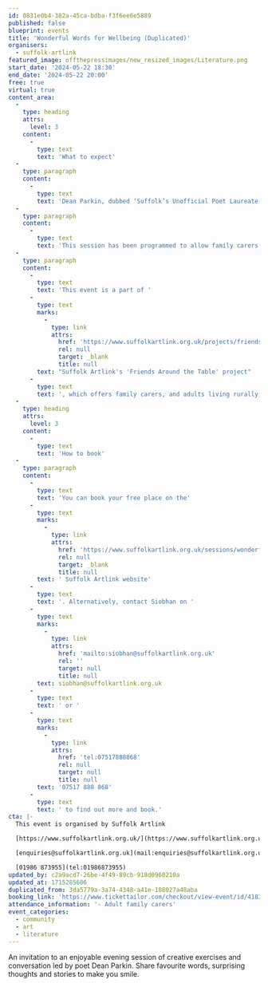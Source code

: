 ```yaml
---
id: 0831e0b4-382a-45ca-bdba-f3f6ee6e5889
published: false
blueprint: events
title: 'Wonderful Words for Wellbeing (Duplicated)'
organisers:
  - suffolk-artlink
featured_image: offthepressimages/new_resized_images/Literature.png
start_date: '2024-05-22 18:30'
end_date: '2024-05-22 20:00'
free: true
virtual: true
content_area:
  -
    type: heading
    attrs:
      level: 3
    content:
      -
        type: text
        text: 'What to expect'
  -
    type: paragraph
    content:
      -
        type: text
        text: 'Dean Parkin, dubbed ‘Suffolk’s Unofficial Poet Laureate’, is a friendly poet and inventive workshop leader who works with all ages from primary children to the over nineties.'
  -
    type: paragraph
    content:
      -
        type: text
        text: 'This session has been programmed to allow family carers time to be creative in their own home and take away ideas for creative exercises to use beyond the session. This session will take place on Zoom is free to attend but places are limited.'
  -
    type: paragraph
    content:
      -
        type: text
        text: 'This event is a part of '
      -
        type: text
        marks:
          -
            type: link
            attrs:
              href: 'https://www.suffolkartlink.org.uk/projects/friends-around-the-table/'
              rel: null
              target: _blank
              title: null
        text: "Suffolk Artlink's 'Friends Around the Table' project"
      -
        type: text
        text: ', which offers family carers, and adults living rurally, relaxed and enjoyable creative get-togethers exploring food, culture and nature. '
  -
    type: heading
    attrs:
      level: 3
    content:
      -
        type: text
        text: 'How to book'
  -
    type: paragraph
    content:
      -
        type: text
        text: 'You can book your free place on the'
      -
        type: text
        marks:
          -
            type: link
            attrs:
              href: 'https://www.suffolkartlink.org.uk/sessions/wonderful-words-for-wellbeing/'
              rel: null
              target: _blank
              title: null
        text: ' Suffolk Artlink website'
      -
        type: text
        text: '. Alternatively, contact Siobhan on '
      -
        type: text
        marks:
          -
            type: link
            attrs:
              href: 'mailto:siobhan@suffolkartlink.org.uk'
              rel: ''
              target: null
              title: null
        text: siobhan@suffolkartlink.org.uk
      -
        type: text
        text: ' or '
      -
        type: text
        marks:
          -
            type: link
            attrs:
              href: 'tel:07517888868'
              rel: null
              target: null
              title: null
        text: '07517 888 868'
      -
        type: text
        text: ' to find out more and book.'
cta: |-
  This event is organised by Suffolk Artlink

  [https://www.suffolkartlink.org.uk/](https://www.suffolkartlink.org.uk/) 

  [enquiries@suffolkartlink.org.uk](mail:enquiries@suffolkartlink.org.uk)

  [01986 873955](tel:01986873955)
updated_by: c2a9acd7-26be-4f49-89cb-918d0960210a
updated_at: 1715285606
duplicated_from: 3da5779a-3a74-4348-a41e-188027a48aba
booking_link: 'https://www.tickettailor.com/checkout/view-event/id/4183962/chk/c018/?modal_widget=true&widget=true'
attendance_information: '- Adult family carers'
event_categories:
  - community
  - art
  - literature
---
```

An invitation to an enjoyable evening session of creative exercises and conversation led by poet Dean Parkin. Share favourite words, surprising thoughts and stories to make you smile.